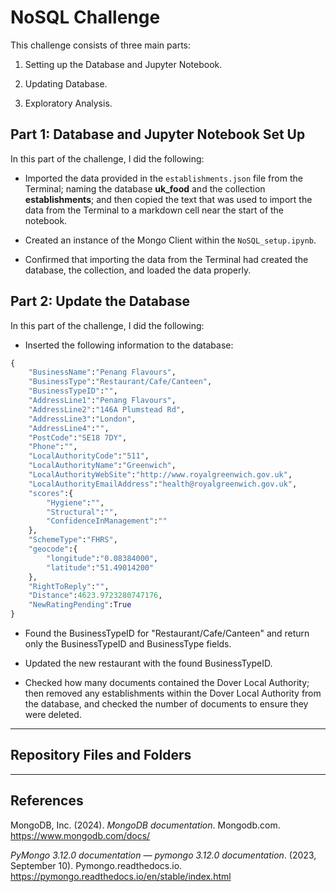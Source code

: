 # NoSQL Challenge

This challenge consists of three main parts:

1. Setting up the Database and Jupyter Notebook.

2. Updating Database.

3. Exploratory Analysis.

## Part 1: Database and Jupyter Notebook Set Up

In this part of the challenge, I did the following:

- Imported the data provided in the `establishments.json` file from the Terminal; naming the database **uk_food** and the collection **establishments**; and then copied the text that was used to import the data from the Terminal to a markdown cell near the start of the notebook.

- Created an instance of the Mongo Client within the `NoSQL_setup.ipynb`.

- Confirmed that importing the data from the Terminal had created the database, the collection, and loaded the data properly.

## Part 2: Update the Database

In this part of the challenge, I did the following:

- Inserted the following information to the database:

```python
{
    "BusinessName":"Penang Flavours",
    "BusinessType":"Restaurant/Cafe/Canteen",
    "BusinessTypeID":"",
    "AddressLine1":"Penang Flavours",
    "AddressLine2":"146A Plumstead Rd",
    "AddressLine3":"London",
    "AddressLine4":"",
    "PostCode":"SE18 7DY",
    "Phone":"",
    "LocalAuthorityCode":"511",
    "LocalAuthorityName":"Greenwich",
    "LocalAuthorityWebSite":"http://www.royalgreenwich.gov.uk",
    "LocalAuthorityEmailAddress":"health@royalgreenwich.gov.uk",
    "scores":{
        "Hygiene":"",
        "Structural":"",
        "ConfidenceInManagement":""
    },
    "SchemeType":"FHRS",
    "geocode":{
        "longitude":"0.08384000",
        "latitude":"51.49014200"
    },
    "RightToReply":"",
    "Distance":4623.9723280747176,
    "NewRatingPending":True
}
```

- Found the BusinessTypeID for "Restaurant/Cafe/Canteen" and return only the BusinessTypeID and BusinessType fields.

- Updated the new restaurant with the found BusinessTypeID.

- Checked how many documents contained the Dover Local Authority; then removed any establishments within the Dover Local Authority from the database, and checked the number of documents to ensure they were deleted.

---

## **Repository Files and Folders**



---

## **References**

MongoDB, Inc. (2024). *MongoDB documentation*. Mongodb.com. <https://www.mongodb.com/docs/>

*PyMongo 3.12.0 documentation — pymongo 3.12.0 documentation*. (2023, September 10). Pymongo.readthedocs.io. <https://pymongo.readthedocs.io/en/stable/index.html>
